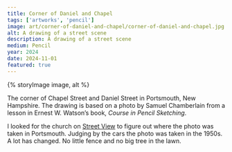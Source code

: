 ```yaml
---
title: Corner of Daniel and Chapel
tags: ['artworks', 'pencil']
image: art/corner-of-daniel-and-chapel/corner-of-daniel-and-chapel.jpg
alt: A drawing of a street scene
description: A drawing of a street scene
medium: Pencil
year: 2024
date: 2024-11-01
featured: true
---
```

{% storyImage image, alt %} 

The corner of Chapel Street and Daniel Street in Portsmouth, New Hampshire. The drawing is based on a photo by Samuel Chamberlain from a lesson in Ernest W. Watson’s book, _Course in Pencil Sketching_.

I looked for the church on [Street View](https://maps.app.goo.gl/VzLGyq4fE2UHyJqi8?g_st=ic) to figure out where the photo was taken in Portsmouth. Judging by the cars the photo was taken in the 1950s. A lot has changed. No little fence and no big tree in the lawn.
 